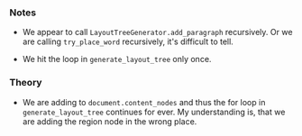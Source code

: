 ### Notes

-   We appear to call `LayoutTreeGenerator.add_paragraph` recursively.
    Or we are calling `try_place_word` recursively, it's difficult to tell.

-   We hit the loop in `generate_layout_tree` only once.

### Theory

-   We are adding to `document.content_nodes` and thus the for loop in `generate_layout_tree` continues for ever.
    My understanding is, that we are adding the region node in the wrong place.
